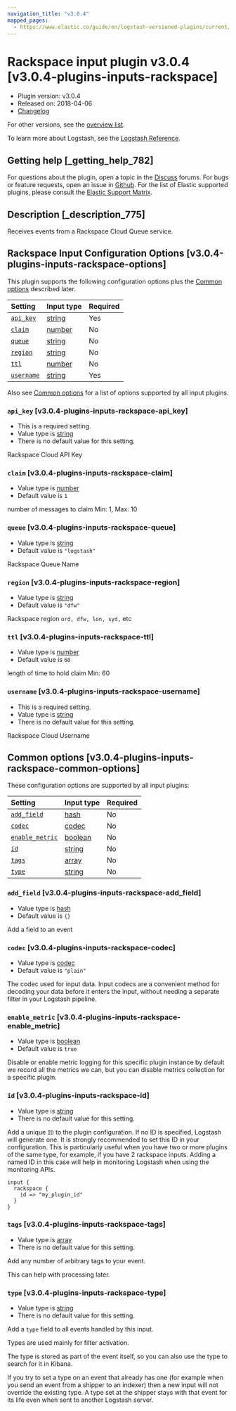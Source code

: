 ```yaml
---
navigation_title: "v3.0.4"
mapped_pages:
  - https://www.elastic.co/guide/en/logstash-versioned-plugins/current/v3.0.4-plugins-inputs-rackspace.html
---
```


# Rackspace input plugin v3.0.4 [v3.0.4-plugins-inputs-rackspace]

* Plugin version: v3.0.4
* Released on: 2018-04-06
* [Changelog](https://github.com/logstash-plugins/logstash-input-rackspace/blob/v3.0.4/CHANGELOG.md)

For other versions, see the [overview list](input-rackspace-index.md).

To learn more about Logstash, see the [Logstash Reference](https://www.elastic.co/guide/en/logstash/current/index.html).

## Getting help [_getting_help_782]

For questions about the plugin, open a topic in the [Discuss](http://discuss.elastic.co) forums. For bugs or feature requests, open an issue in [Github](https://github.com/logstash-plugins/logstash-input-rackspace). For the list of Elastic supported plugins, please consult the [Elastic Support Matrix](https://www.elastic.co/support/matrix#matrix_logstash_plugins).

## Description [_description_775]

Receives events from a Rackspace Cloud Queue service.

## Rackspace Input Configuration Options [v3.0.4-plugins-inputs-rackspace-options]

This plugin supports the following configuration options plus the [Common options](v3-0-4-plugins-inputs-rackspace.md#v3.0.4-plugins-inputs-rackspace-common-options) described later.

| Setting | Input type | Required |
| :- | :- | :- |
| [`api_key`](v3-0-4-plugins-inputs-rackspace.md#v3.0.4-plugins-inputs-rackspace-api_key) | [string](/lsr/value-types.md#string) | Yes |
| [`claim`](v3-0-4-plugins-inputs-rackspace.md#v3.0.4-plugins-inputs-rackspace-claim) | [number](/lsr/value-types.md#number) | No |
| [`queue`](v3-0-4-plugins-inputs-rackspace.md#v3.0.4-plugins-inputs-rackspace-queue) | [string](/lsr/value-types.md#string) | No |
| [`region`](v3-0-4-plugins-inputs-rackspace.md#v3.0.4-plugins-inputs-rackspace-region) | [string](/lsr/value-types.md#string) | No |
| [`ttl`](v3-0-4-plugins-inputs-rackspace.md#v3.0.4-plugins-inputs-rackspace-ttl) | [number](/lsr/value-types.md#number) | No |
| [`username`](v3-0-4-plugins-inputs-rackspace.md#v3.0.4-plugins-inputs-rackspace-username) | [string](/lsr/value-types.md#string) | Yes |

Also see [Common options](v3-0-4-plugins-inputs-rackspace.md#v3.0.4-plugins-inputs-rackspace-common-options) for a list of options supported by all input plugins.

### `api_key` [v3.0.4-plugins-inputs-rackspace-api_key]

* This is a required setting.
* Value type is [string](/lsr/value-types.md#string)
* There is no default value for this setting.

Rackspace Cloud API Key

### `claim` [v3.0.4-plugins-inputs-rackspace-claim]

* Value type is [number](/lsr/value-types.md#number)
* Default value is `1`

number of messages to claim Min: 1, Max: 10

### `queue` [v3.0.4-plugins-inputs-rackspace-queue]

* Value type is [string](/lsr/value-types.md#string)
* Default value is `"logstash"`

Rackspace Queue Name

### `region` [v3.0.4-plugins-inputs-rackspace-region]

* Value type is [string](/lsr/value-types.md#string)
* Default value is `"dfw"`

Rackspace region `ord, dfw, lon, syd,` etc

### `ttl` [v3.0.4-plugins-inputs-rackspace-ttl]

* Value type is [number](/lsr/value-types.md#number)
* Default value is `60`

length of time to hold claim Min: 60

### `username` [v3.0.4-plugins-inputs-rackspace-username]

* This is a required setting.
* Value type is [string](/lsr/value-types.md#string)
* There is no default value for this setting.

Rackspace Cloud Username

## Common options [v3.0.4-plugins-inputs-rackspace-common-options]

These configuration options are supported by all input plugins:

| Setting | Input type | Required |
| :- | :- | :- |
| [`add_field`](v3-0-4-plugins-inputs-rackspace.md#v3.0.4-plugins-inputs-rackspace-add_field) | [hash](/lsr/value-types.md#hash) | No |
| [`codec`](v3-0-4-plugins-inputs-rackspace.md#v3.0.4-plugins-inputs-rackspace-codec) | [codec](/lsr/value-types.md#codec) | No |
| [`enable_metric`](v3-0-4-plugins-inputs-rackspace.md#v3.0.4-plugins-inputs-rackspace-enable_metric) | [boolean](/lsr/value-types.md#boolean) | No |
| [`id`](v3-0-4-plugins-inputs-rackspace.md#v3.0.4-plugins-inputs-rackspace-id) | [string](/lsr/value-types.md#string) | No |
| [`tags`](v3-0-4-plugins-inputs-rackspace.md#v3.0.4-plugins-inputs-rackspace-tags) | [array](/lsr/value-types.md#array) | No |
| [`type`](v3-0-4-plugins-inputs-rackspace.md#v3.0.4-plugins-inputs-rackspace-type) | [string](/lsr/value-types.md#string) | No |

### `add_field` [v3.0.4-plugins-inputs-rackspace-add_field]

* Value type is [hash](/lsr/value-types.md#hash)
* Default value is `{}`

Add a field to an event

### `codec` [v3.0.4-plugins-inputs-rackspace-codec]

* Value type is [codec](/lsr/value-types.md#codec)
* Default value is `"plain"`

The codec used for input data. Input codecs are a convenient method for decoding your data before it enters the input, without needing a separate filter in your Logstash pipeline.

### `enable_metric` [v3.0.4-plugins-inputs-rackspace-enable_metric]

* Value type is [boolean](/lsr/value-types.md#boolean)
* Default value is `true`

Disable or enable metric logging for this specific plugin instance by default we record all the metrics we can, but you can disable metrics collection for a specific plugin.

### `id` [v3.0.4-plugins-inputs-rackspace-id]

* Value type is [string](/lsr/value-types.md#string)
* There is no default value for this setting.

Add a unique `ID` to the plugin configuration. If no ID is specified, Logstash will generate one. It is strongly recommended to set this ID in your configuration. This is particularly useful when you have two or more plugins of the same type, for example, if you have 2 rackspace inputs. Adding a named ID in this case will help in monitoring Logstash when using the monitoring APIs.

```
input {
  rackspace {
    id => "my_plugin_id"
  }
}
```

### `tags` [v3.0.4-plugins-inputs-rackspace-tags]

* Value type is [array](/lsr/value-types.md#array)
* There is no default value for this setting.

Add any number of arbitrary tags to your event.

This can help with processing later.

### `type` [v3.0.4-plugins-inputs-rackspace-type]

* Value type is [string](/lsr/value-types.md#string)
* There is no default value for this setting.

Add a `type` field to all events handled by this input.

Types are used mainly for filter activation.

The type is stored as part of the event itself, so you can also use the type to search for it in Kibana.

If you try to set a type on an event that already has one (for example when you send an event from a shipper to an indexer) then a new input will not override the existing type. A type set at the shipper stays with that event for its life even when sent to another Logstash server.
